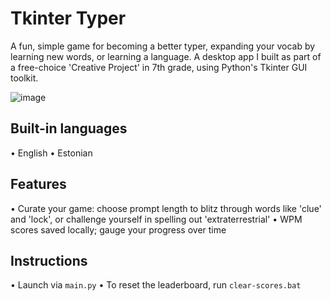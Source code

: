 # Tkinter Typer

A fun, simple game for becoming a better typer, expanding your vocab by learning new words, or learning a language. A desktop app I built as part of a free-choice 'Creative Project' in 7th grade, using Python's Tkinter GUI toolkit.

![image](https://github.com/user-attachments/assets/0f42b5d2-297b-41a9-b029-10fad0c00f66)


## Built-in languages
• English
• Estonian

## Features
• Curate your game: choose prompt length to blitz through words like 'clue' and 'lock', or challenge yourself in spelling out 'extraterrestrial'
• WPM scores saved locally; gauge your progress over time

## Instructions
• Launch via `main.py`
• To reset the leaderboard, run `clear-scores.bat`
